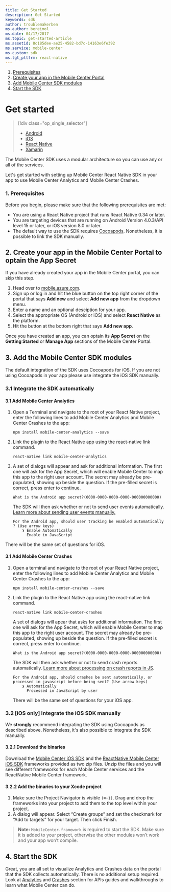 ```yaml
---
title: Get Started
description: Get Started
keywords: sdk
author: troublemakerben
ms.author: bereimol
ms.date: 04/17/2017
ms.topic: get-started-article
ms.assetid: 8c185dee-ae25-4582-bd7c-14163e6fe392
ms.service: mobile-center
ms.custom: sdk
ms.tgt_pltfrm: react-native
---
```


1. [Prerequisites](#1-prerequisites)
2. [Create your app in the Mobile Center Portal](#2-create-your-app-in-the-mobile-center-portal-to-optain-the-app-secret)
3. [Add Mobile Center SDK modules](#3-add-mobile-center-sdk-modules)
4. [Start the SDK](#3-start-the-sdk)

# Get started

> [!div class="op_single_selector"]
> * [Android](android.md)
> * [iOS](ios.md)
> * [React Native](react-native.md)
> * [Xamarin](xamarin.md)

The Mobile Center SDK uses a modular architecture so you can use any or all of the services.

Let's get started with setting up Mobile Center React Native SDK in your app to use Mobile Center Analytics and Mobile Center Crashes. 

### 1. Prerequisites

Before you begin, please make sure that the following prerequisites are met:

* You are using a React Native project that runs React Native 0.34 or later.
* You are targeting devices that are running on Android Version 4.0.3/API level 15 or later, or iOS version 8.0 or later.
* The default way to use the SDK requires [Cocoapods](https://cocoapods.org). Nonetheless, it is possible to link the SDK manually.

## 2. Create your app in the Mobile Center Portal to optain the App Secret

If you have already created your app in the Mobile Center portal, you can skip this step.

1. Head over to [mobile.azure.com](https://mobile.azure.com).
2. Sign up or log in and hit the blue button on the top right corner of the portal that says **Add new** and select **Add new app** from the dropdown menu.
2. Enter a name and an optional desciption for your app.
3. Select the appropriate OS (Android or iOS) and select **React Native** as the platform.
4. Hit the button at the bottom right that says **Add new app**.

Once you have created an app, you can optain its **App Secret** on the **Getting Started** or **Manage App** sections of the Mobile Center Portal.

## 3. Add the Mobile Center SDK modules

The default integration of the SDK uses Cocoapods for iOS. If you are not using Cocoapods in your app please use integrate the iOS SDK manually.

### 3.1 Integrate the SDK automatically

#### 3.1 Add Mobile Center Analytics

1. Open a Terminal and navigate to the root of your React Native project, enter the following lines to add Mobile Center Analytics and Mobile Center Crashes to the app:

	```
	npm install mobile-center-analytics --save
	```

2. Link the plugin to the React Native app using the react-native link command.

	```
	react-native link mobile-center-analytics
	```

3. A set of dialogs will appear and ask for additional information. The first one will ask for the App Secret, which will enable Mobile Center to map this app to the right user account. The secret may already be pre-populated, showing up beside the question. If the pre-filled secret is correct, press enter to continue.

	```
	What is the Android app secret?(0000-0000-0000-0000-000000000000)
	```
	
	The SDK will then ask whether or not to send user events automatically. [Learn more about sending user events manually.](~/sdk/analytics/react-native.md)

	```
	For the Android app, should user tracking be enabled automatically ? (Use arrow keys)
        ❯ Enable Automatically
          Enable in JavaScript
	```
	
  There will be the same set of questions for iOS.

#### 3.1 Add Mobile Center Crashes

1. Open a terminal and navigate to the root of your React Native project, enter the following lines to add Mobile Center Analytics and Mobile Center Crashes to the app:

	```
	npm install mobile-center-crashes --save
	```

2. Link the plugin to the React Native app using the react-native link command.

	```
	react-native link mobile-center-crashes
	```

	A set of dialogs will apear that asks for additional information. The first one will ask for the App Secret, which will enable Mobile Center to map this app to the right user account. The secret may already be pre-populated, showing up beside the question. If the pre-filled secret is correct, press enter to continue.

	```
	What is the Android app secret?(0000-0000-0000-0000-000000000000)
	```

	The SDK will then ask whether or not to send crash reports automatically. [Learn more about processing on crash reports in JS](~/sdk/crashes/react-native.md).

	```
	For the Android app, should crashes be sent automatically, or processed in javascript before being sent? (Use arrow keys)
        ❯ Automatically
          Processed in JavaScript by user
	```
 	
 	There will be the same set of questions for your iOS app.

### 3.2 [iOS only] Integrate the iOS SDK manually

We **strongly** recommend integrating the SDK using Cocoapods as described above. Nonetheless, it's also possible to integrate the SDK manually.

#### 3.2.1 Download the binaries

Download the [Mobile Center iOS SDK](https://github.com/Microsoft/MobileCenter-SDK-iOS/releases) and the [ReactNative Mobile Center iOS SDK](https://github.com/Microsoft/MobileCenter-SDK-React-Native/releases) frameworks provided as two zip files. Unzip the files and you will see different frameworks for each Mobile Center services and the ReactNative Mobile Center framework. 

#### 3.2.2 Add the binaries to your Xcode project

1. Make sure the Project Navigator is visible `(⌘+1)`. Drag and drop the frameworks into your project to add them to the top level within your project.
2. A dialog will appear. Select “Create groups” and set the checkmark for “Add to targets” for your target. Then click Finish.

> **Note:** `MobileCenter.framework` is required to start the SDK. Make sure it is added to your project, otherwise the other modules won’t work and your app won’t compile.

## 4. Start the SDK

Great, you are all set to visualize Analytics and Crashes data on the portal that the SDK collects automatically. There is no additional setup required. Look at [Analytics](~/sdk/analytics/react-native.md) and [Crashes](~/sdk/crashes/react-native.md) section for APIs guides and walkthroughs to learn what Mobile Center can do.
